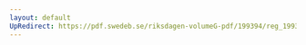 ```yaml
---
layout: default
UpRedirect: https://pdf.swedeb.se/riksdagen-volumeG-pdf/199394/reg_199394/reg_199394_0144.pdf
---
```


